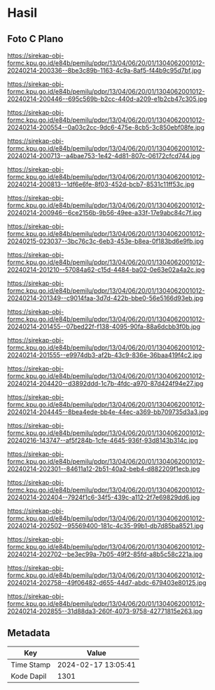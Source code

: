 # Hasil

## Foto C Plano

https://sirekap-obj-formc.kpu.go.id/e84b/pemilu/pdpr/13/04/06/20/01/1304062001012-20240214-200336--8be3c89b-1163-4c9a-8af5-f44b9c95d7bf.jpg

https://sirekap-obj-formc.kpu.go.id/e84b/pemilu/pdpr/13/04/06/20/01/1304062001012-20240214-200446--695c569b-b2cc-440d-a209-e1b2cb47c305.jpg

https://sirekap-obj-formc.kpu.go.id/e84b/pemilu/pdpr/13/04/06/20/01/1304062001012-20240214-200554--0a03c2cc-9dc6-475e-8cb5-3c850ebf08fe.jpg

https://sirekap-obj-formc.kpu.go.id/e84b/pemilu/pdpr/13/04/06/20/01/1304062001012-20240214-200713--a4bae753-1e42-4d81-807c-06172cfcd744.jpg

https://sirekap-obj-formc.kpu.go.id/e84b/pemilu/pdpr/13/04/06/20/01/1304062001012-20240214-200813--1df6e6fe-8f03-452d-bcb7-8531c11ff53c.jpg

https://sirekap-obj-formc.kpu.go.id/e84b/pemilu/pdpr/13/04/06/20/01/1304062001012-20240214-200946--6ce2156b-9b56-49ee-a33f-17e9abc84c7f.jpg

https://sirekap-obj-formc.kpu.go.id/e84b/pemilu/pdpr/13/04/06/20/01/1304062001012-20240215-023037--3bc76c3c-6eb3-453e-b8ea-0f183bd6e9fb.jpg

https://sirekap-obj-formc.kpu.go.id/e84b/pemilu/pdpr/13/04/06/20/01/1304062001012-20240214-201210--57084a62-c15d-4484-ba02-0e63e02a4a2c.jpg

https://sirekap-obj-formc.kpu.go.id/e84b/pemilu/pdpr/13/04/06/20/01/1304062001012-20240214-201349--c9014faa-3d7d-422b-bbe0-56e5166d93eb.jpg

https://sirekap-obj-formc.kpu.go.id/e84b/pemilu/pdpr/13/04/06/20/01/1304062001012-20240214-201455--07bed22f-f138-4095-90fa-88a6dcbb3f0b.jpg

https://sirekap-obj-formc.kpu.go.id/e84b/pemilu/pdpr/13/04/06/20/01/1304062001012-20240214-201555--e9974db3-af2b-43c9-836e-36baa419f4c2.jpg

https://sirekap-obj-formc.kpu.go.id/e84b/pemilu/pdpr/13/04/06/20/01/1304062001012-20240214-204420--d3892ddd-1c7b-4fdc-a970-87d424f94e27.jpg

https://sirekap-obj-formc.kpu.go.id/e84b/pemilu/pdpr/13/04/06/20/01/1304062001012-20240214-204445--8bea4ede-bb4e-44ec-a369-bb709735d3a3.jpg

https://sirekap-obj-formc.kpu.go.id/e84b/pemilu/pdpr/13/04/06/20/01/1304062001012-20240216-143747--af5f284b-1cfe-4645-936f-93d8143b314c.jpg

https://sirekap-obj-formc.kpu.go.id/e84b/pemilu/pdpr/13/04/06/20/01/1304062001012-20240214-202301--84611a12-2b51-40a2-beb4-d882209f1ecb.jpg

https://sirekap-obj-formc.kpu.go.id/e84b/pemilu/pdpr/13/04/06/20/01/1304062001012-20240214-202404--7924f1c6-34f5-439c-a112-2f7e69829dd6.jpg

https://sirekap-obj-formc.kpu.go.id/e84b/pemilu/pdpr/13/04/06/20/01/1304062001012-20240214-202502--95569400-181c-4c35-99b1-db7d85ba8521.jpg

https://sirekap-obj-formc.kpu.go.id/e84b/pemilu/pdpr/13/04/06/20/01/1304062001012-20240214-202702--be3ec99a-7b05-49f2-85fd-a8b5c58c221a.jpg

https://sirekap-obj-formc.kpu.go.id/e84b/pemilu/pdpr/13/04/06/20/01/1304062001012-20240214-202758--49f06482-d655-44d7-abdc-679403e80125.jpg

https://sirekap-obj-formc.kpu.go.id/e84b/pemilu/pdpr/13/04/06/20/01/1304062001012-20240214-202855--31d88da3-260f-4073-9758-42771815e263.jpg


## Metadata

| Key        | Value               |
| ---------- | ------------------- |
| Time Stamp | 2024-02-17 13:05:41 |
| Kode Dapil | 1301                |



